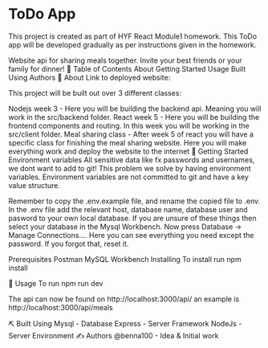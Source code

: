 # ToDo App

This project is created as part of HYF React Module1 homework. This ToDo app will be developed gradually as per instructions given in the homework.



Website api for sharing meals together. Invite your best friends or your family for dinner!
📝 Table of Contents
About
Getting Started
Usage
Built Using
Authors
🧐 About
Link to deployed website:

This project will be built out over 3 different classes:

Nodejs week 3 - Here you will be building the backend api. Meaning you will work in the src/backend folder.
React week 5 - Here you will be building the frontend components and routing. In this week you will be working in the src/client folder.
Meal sharing class - After week 5 of react you will have a specific class for finishing the meal sharing website. Here you will make everything work and deploy the website to the internet
🏁 Getting Started
Environment variables
All sensitive data like fx passwords and usernames, we dont want to add to git! This problem we solve by having environment variables. Environment variables are not committed to git and have a key value structure.

Remember to copy the .env.example file, and rename the copied file to .env. In the .env file add the relevant host, database name, database user and pasword to your own local database. If you are unsure of these things then select your database in the Mysql Workbench. Now press Database -> Manage Connections.... Here you can see everything you need except the password. If you forgot that, reset it.

Prerequisites
Postman
MySQL Workbench
Installing
To install run npm install

🎈 Usage
To run npm run dev

The api can now be found on http://localhost:3000/api/ an example is http://localhost:3000/api/meals

⛏️ Built Using
Mysql - Database
Express - Server Framework
NodeJs - Server Environment
✍️ Authors
@benna100 - Idea & Initial work

